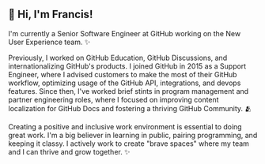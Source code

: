 ## 👋 Hi, I'm Francis!

I'm currently a Senior Software Engineer at GitHub working on the New User Experience team. ✨

Previously, I worked on GitHub Education, GitHub Discussions, and internationalizing GitHub's products. I joined GitHub in 2015 as a Support Engineer, where I advised customers to make the most of their GitHub workflow, optimizing usage of the GitHub API, integrations, and devops features. Since then, I've worked brief stints in program management and partner engineering roles, where I focused on improving content localization for GitHub Docs and fostering a thriving GitHub Community. 🫂

Creating a positive and inclusive work environment is essential to doing great work. I'm a big believer in learning in public, pairing programming, and keeping it classy. I actively work to create "brave spaces" where my team and I can thrive and grow together. ✨

